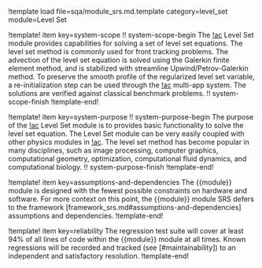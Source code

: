 !template load file=sqa/module_srs.md.template category=level_set module=Level Set

!template! item key=system-scope
!! system-scope-begin
The [!ac](MOOSE) Level Set module provides capabilities for solving a set of level set equations. The level set method is commonly used for front tracking problems. The advection of the level set equation is solved using the Galerkin finite element method, and is stabilized with streamline Upwind/Petrov-Galerkin method. To preserve the smooth profile of the regularized level set variable, a re-initialization step can be used through the [!ac](MOOSE) multi-app system. The solutions are verified against classical benchmark problems.
!! system-scope-finish
!template-end!

!template! item key=system-purpose
!! system-purpose-begin
The purpose of the [!ac](MOOSE) Level Set module is to provides basic functionality to solve the level set equation. The Level Set module can be very easily coupled with other physics modules in [!ac](MOOSE).  The level set method has become popular in many disciplines, such as image processing, computer graphics, computational geometry, optimization, computational fluid dynamics, and computational biology.
!! system-purpose-finish
!template-end!

!template! item key=assumptions-and-dependencies
The {{module}} module is designed with the fewest possible constraints on hardware and software.
For more context on this point, the {{module}} module SRS defers to the framework
[framework_srs.md#assumptions-and-dependencies] assumptions and
dependencies.
!template-end!

!template! item key=reliability
The regression test suite will cover at least 94% of all lines of code within the {{module}}
module at all times. Known regressions will be recorded and tracked (see [#maintainability]) to an
independent and satisfactory resolution.
!template-end!
